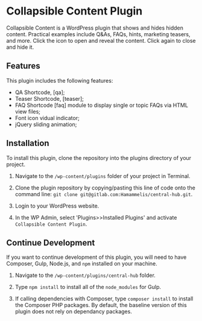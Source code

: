 # Collapsible Content Plugin

Collapsible Content is a WordPress plugin that shows and hides hidden content. Practical examples include Q&As, FAQs, hints, marketing teasers, and more. Click the icon to open and reveal the content. Click again to close and hide it.


## Features

This plugin includes the following features:

- QA Shortcode, [qa];
- Teaser Shortcode, [teaser];
- FAQ Shortcode [faq] module to display single or topic FAQs via HTML view files; 
- Font icon vidual indicator;
- jQuery sliding animation;


## Installation

To install this plugin, clone the repository into the plugins directory of your project.

1. Navigate to the `/wp-content/plugins` folder of your project in Terminal.

2. Clone the plugin repository by copying/pasting this line of code onto the command line: `git clone git@gitlab.com:Hamammelis/central-hub.git`.

3. Login to your WordPress website.

4. In the WP Admin, select 'Plugins>>Installed Plugins' and activate `Collapsible Content Plugin`.


## Continue Development

If you want to continue development of this plugin, you will need to have Composer, Gulp, Node.js, and `npm` installed on your machine. 

1. Navigate to the `/wp-content/plugins/central-hub` folder. 

2. Type `npm install` to install all of the `node_modules` for Gulp.

3. If calling dependencies with Composer, type `composer install` to install the Composer PHP packages. By default, the baseline version of this plugin does not rely on dependancy packages. 